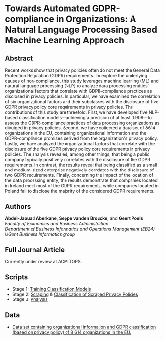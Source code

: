 # Towards Automated GDPR-compliance in Organizations: A Natural Language Processing Based Machine Learning Approach

## Abstract
Recent works show that privacy policies often do not meet the General Data Protection Regulation (GDPR) requirements. To explore the underlying causes of non-compliance, this study leverages machine learning (ML) and natural language processing (NLP) to analyze data processing entities' organizational factors that correlate with GDPR-compliance practices as disclosed in privacy policies. In particular, we have examined the correlation of six organizational factors and their subclasses with the disclosure of five GDPR privacy policy core requirements in privacy policies. The contributions of this study are threefold. First, we have developed five NLP-based classification models—achieving a precision of at least 0.909—to assess the GDPR-compliance practices of data processing organizations as divulged in privacy policies. Second, we have collected a data set of 8614 organizations in the EU, containing organizational information and the GDPR-compliance promises derived from the organization's privacy policy. Lastly, we have analyzed the organizational factors that correlate with the disclosure of the five GDPR privacy policy core requirements in privacy policies. The analysis revealed, among other things, that being a public company typically positively correlates with the disclosure of the GDPR requirements. In contrast, the results reveal that being classified as a small and medium-sized enterprise negatively correlates with the disclosure of two GDPR requirements. Finally, concerning the impact of the location of the data processing entity, the results demonstrate that companies located in Ireland meet most of the GDPR requirements, while companies located in Poland fail to disclose the majority of the considered GDPR requirements.

## Authors
**Abdel-Jaouad Aberkane**, **Seppe vanden Broucke**, and **Geert Poels**<br/>
_Faculty of Economics and Business Administration<br/>
Department of Business Informatics and Operations Management (EB24)<br/>
UGent Business Informatics group_

## Full Journal Article
Currently under review at ACM TOPS.

## Scripts
- Stage 1: [Training Classification Models](https://github.com/Aberkane/GDPR-privacy-policies/blob/gh-pages/Stage%201%20-%20Classification%20and%20Calibration.ipynb)
- Stage 2: [Scraping](https://github.com/Aberkane/GDPR-privacy-policies/blob/gh-pages/Stage%202.1%20-%20Privacy%20Policy%20Scraper.ipynb) & [Classification of Scraped Privacy Policies](https://github.com/Aberkane/GDPR-privacy-policies/blob/gh-pages/Stage%202.2%20-%20Classification%20of%20Scraped%20Privacy%20Policies.ipynb)
- Stage 3: [Analysis](https://github.com/Aberkane/GDPR-privacy-policies/blob/gh-pages/Stage%203%20-%20Analysis.ipynb)

## Data
- [Data set containing organizational information and GDPR classification (based on privacy policy) of 8 614 organizations in the EU.](https://raw.githubusercontent.com/Aberkane/GDPR-privacy-policies/gh-pages/8614.csv)


<!-- ## Welcome to GitHub Pages
[Link](url)

You can use the [editor on GitHub](https://github.com/Aberkane/GDPR-compliance/edit/gh-pages/index.md) to maintain and preview the content for your website in Markdown files.

Whenever you commit to this repository, GitHub Pages will run [Jekyll](https://jekyllrb.com/) to rebuild the pages in your site, from the content in your Markdown files.

### Markdown

Markdown is a lightweight and easy-to-use syntax for styling your writing. It includes conventions for

```markdown
Syntax highlighted code block

# Header 1
## Header 2
### Header 3

- Bulleted
- List

1. Numbered
2. List

**Bold** and _Italic_ and `Code` text

[Link](url) and ![Image](src)
```

For more details see [Basic writing and formatting syntax](https://docs.github.com/en/github/writing-on-github/getting-started-with-writing-and-formatting-on-github/basic-writing-and-formatting-syntax).

### Jekyll Themes

Your Pages site will use the layout and styles from the Jekyll theme you have selected in your [repository settings](https://github.com/Aberkane/GDPR-compliance/settings/pages). The name of this theme is saved in the Jekyll `_config.yml` configuration file.

### Support or Contact

Having trouble with Pages? Check out our [documentation](https://docs.github.com/categories/github-pages-basics/) or [contact support](https://support.github.com/contact) and we’ll help you sort it out.
 -->
